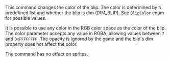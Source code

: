 This command changes the color of the blip. The color is determined by a predefined list and whether the blip is dim (DIM_BLIP). See `BlipColor` enum for possible values.

It is possible to use any color in the RGB color space as the color of the blip. The color parameter accepts any value in RGBA, allowing values between `7` and `0xFFFFFFFF`. The opacity is ignored by the game and the blip's dim property does not affect the color.

The command has no effect on sprites.
